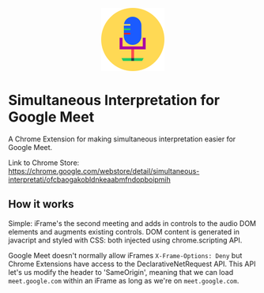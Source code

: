 <p align="center">
  <img src="images/logo_128x128.png" width=128 height=128 />
</p>

# Simultaneous Interpretation for Google Meet
A Chrome Extension for making simultaneous interpretation easier for Google Meet.

Link to Chrome Store:
https://chrome.google.com/webstore/detail/simultaneous-interpretati/ofcbaogakobldnkeaabmfndopboipmih


## How it works

Simple: iFrame's the second meeting and adds in controls to the audio DOM elements and augments existing controls.
DOM content is generated in javacript and styled with CSS: both injected using chrome.scripting API.

Google Meet doesn't normally allow iFrames `X-Frame-Options: Deny` but Chrome Extensions have access to the DeclarativeNetRequest API.
This API let's us modify the header to 'SameOrigin', meaning that we can load `meet.google.com` within an iFrame as long as we're on `meet.google.com`. 
